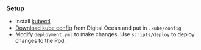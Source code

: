 ### Setup

- Install [kubectl](https://kubernetes.io/docs/tasks/tools/)
- [Download kube config](https://cloud.digitalocean.com/kubernetes/clusters/3d30c10c-e5f3-40e5-a527-1d0d5c9f7edd?i=3ff5d8) from Digital Ocean and put in `.kube/config`
- Modify `deployment.yml` to make changes. Use `scripts/deploy` to deploy changes to the Pod.